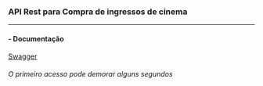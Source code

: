 ### API Rest para Compra de ingressos de cinema

____________________________________________________________________________________________________________
#### - Documentação

[Swagger](https://cinema-ingresso-app.herokuapp.com/swagger-ui/index.html)
<h6>O primeiro acesso pode demorar alguns segundos</h6>

